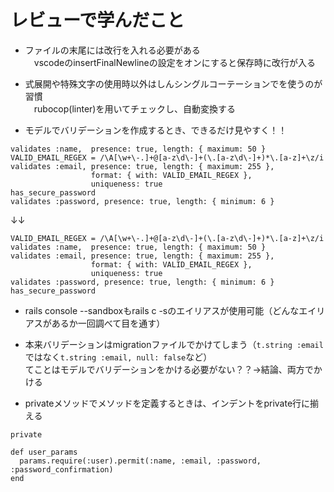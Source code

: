 # レビューで学んだこと

* ファイルの末尾には改行を入れる必要がある  
　vscodeのinsertFinalNewlineの設定をオンにすると保存時に改行が入る

* 式展開や特殊文字の使用時以外はしんシングルコーテーションでを使うのが習慣  
　rubocop(linter)を用いてチェックし、自動変換する

* モデルでバリデーションを作成するとき、できるだけ見やすく！！  
```
validates :name,  presence: true, length: { maximum: 50 }
VALID_EMAIL_REGEX = /\A[\w+\-.]+@[a-z\d\-]+(\.[a-z\d\-]+)*\.[a-z]+\z/i
validates :email, presence: true, length: { maximum: 255 },
                  format: { with: VALID_EMAIL_REGEX },
                  uniqueness: true
has_secure_password
validates :password, presence: true, length: { minimum: 6 }
```
↓↓  
```
VALID_EMAIL_REGEX = /\A[\w+\-.]+@[a-z\d\-]+(\.[a-z\d\-]+)*\.[a-z]+\z/i
validates :name,  presence: true, length: { maximum: 50 }
validates :email, presence: true, length: { maximum: 255 },
                  format: { with: VALID_EMAIL_REGEX },
                  uniqueness: true
validates :password, presence: true, length: { minimum: 6 }
has_secure_password
```

* rails console --sandboxもrails c -sのエイリアスが使用可能（どんなエイリアスがあるか一回調べて目を通す）  

* 本来バリデーションはmigrationファイルでかけてしまう（`t.string :email`ではなく`t.string :email, null: false`など）  
てことはモデルでバリデーションをかける必要がない？？→結論、両方でかける  

* privateメソッドでメソッドを定義するときは、インデントをprivate行に揃える   
```
private

def user_params
  params.require(:user).permit(:name, :email, :password, :password_confirmation)
end
```
